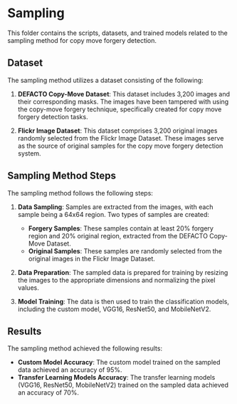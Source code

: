 # Sampling

This folder contains the scripts, datasets, and trained models related to the sampling method for copy move forgery detection.

## Dataset

The sampling method utilizes a dataset consisting of the following:

1. **DEFACTO Copy-Move Dataset**: This dataset includes 3,200 images and their corresponding masks. The images have been tampered with using the copy-move forgery technique, specifically created for copy move forgery detection tasks.

2. **Flickr Image Dataset**: This dataset comprises 3,200 original images randomly selected from the Flickr Image Dataset. These images serve as the source of original samples for the copy move forgery detection system.

## Sampling Method Steps

The sampling method follows the following steps:

1. **Data Sampling**: Samples are extracted from the images, with each sample being a 64x64 region. Two types of samples are created:

   - **Forgery Samples**: These samples contain at least 20% forgery region and 20% original region, extracted from the DEFACTO Copy-Move Dataset.
   - **Original Samples**: These samples are randomly selected from the original images in the Flickr Image Dataset.

2. **Data Preparation**: The sampled data is prepared for training by resizing the images to the appropriate dimensions and normalizing the pixel values.

3. **Model Training**: The data is then used to train the classification models, including the custom model, VGG16, ResNet50, and MobileNetV2.

## Results

The sampling method achieved the following results:

- **Custom Model Accuracy**: The custom model trained on the sampled data achieved an accuracy of 95%.
- **Transfer Learning Models Accuracy**: The transfer learning models (VGG16, ResNet50, MobileNetV2) trained on the sampled data achieved an accuracy of 70%.
